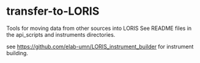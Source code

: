 # transfer-to-LORIS
Tools for moving data from other sources into LORIS
See README files in the api_scripts and instruments directories.

see https://github.com/elab-umn/LORIS_instrument_builder for instrument building.

